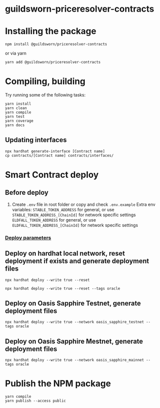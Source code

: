 # guildsworn-priceresolver-contracts

# Installing the package
```shell
npm install @guildsworn/priceresolver-contracts
```
or via yarn
```shell
yarn add @guildsworn/priceresolver-contracts
```

# Compiling, building
Try running some of the following tasks:

```shell
yarn install
yarn clean
yarn compile
yarn test
yarn coverage
yarn docs
```
## Updating interfaces
```shell
npx hardhat generate-interface [Contract name]
cp contracts/[Contract name] contracts/interfaces/
```

# Smart Contract deploy
## Before deploy
1. Create `.env` file in root folder or copy and check `.env.example`
Extra env variables:
`STABLE_TOKEN_ADDRESS` for general, or use `STABLE_TOKEN_ADDRESS_[ChainId]` for network specific settings
`ELDFALL_TOKEN_ADDRESS` for general, or use `ELDFALL_TOKEN_ADDRESS_[ChainId]` for network specific settings

### [Deploy parameters](https://github.com/wighawag/hardhat-deploy#1-hardhat-deploy)

## Deploy on hardhat local network, reset deployment if exists and generate deployment files
```shell
npx hardhat deploy --write true --reset

npx hardhat deploy --write true --reset --tags oracle
```

## Deploy on Oasis Sapphire Testnet, generate deployment files
```shell
npx hardhat deploy --write true --network oasis_sapphire_testnet --tags oracle
```

## Deploy on Oasis Sapphire Mestnet, generate deployment files
```shell
npx hardhat deploy --write true --network oasis_sapphire_mainnet --tags oracle
```

# Publish the NPM package
```shell
yarn compile
yarn publish --access public
```